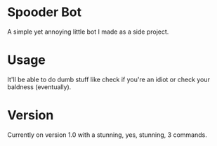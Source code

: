 # Spooder Bot
A simple yet annoying little bot I made as a side project.
# Usage
It'll be able to do dumb stuff like check if you're an idiot or check your baldness (eventually).
# Version
Currently on version 1.0 with a stunning, yes, stunning, 3 commands.
